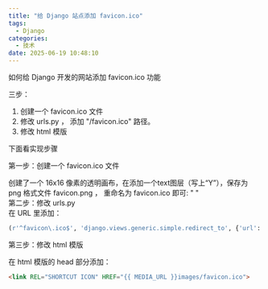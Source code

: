 ```yaml
---
title: "给 Django 站点添加 favicon.ico"
tags:
  - Django
categories:
  - 技术
date: 2025-06-19 10:48:10
---
```


如何给 Django 开发的网站添加 favicon.ico 功能

三步：

1. 创建一个 favicon.ico 文件
2. 修改 urls.py ， 添加 "/favicon.ico" 路径。
3. 修改 html 模版

下面看实现步骤

第一步：创建一个 favicon.ico 文件

创建了一个 16x16 像素的透明画布，在添加一个text图层（写上“Y”），保存为 png 格式文件 favicon.png ， 重命名为 favicon.ico 即可: " "     
第二步：修改 urls.py  
在 URL 里添加：

```python
(r'^favicon\.ico$', 'django.views.generic.simple.redirect_to', {'url': settings.MEDIA_URL+'images/favicon.ico'}),
```

第三步：修改 html 模版

在 html 模版的 head 部分添加：

```html
<link REL="SHORTCUT ICON" HREF="{{ MEDIA_URL }}images/favicon.ico">
```
